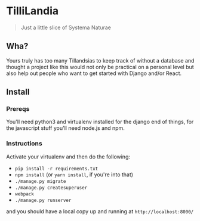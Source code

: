 # TilliLandia

> Just a little slice of Systema Naturae

## Wha?

Yours truly has too many Tillandsias to keep track of without a database and
thought a project like this would not only be practical on a personal level
but also help out people who want to get started with Django and/or React.

## Install

### Prereqs

You'll need python3 and virtualenv installed for the django end of things,
for the javascript stuff you'll need node.js and npm.

### Instructions

Activate your virtualenv and then do the following:

* `pip install -r requirements.txt`
* `npm install` (or `yarn install`, if you're into that)
* `./manage.py migrate`
* `./manage.py createsuperuser`
* `webpack`
* `./manage.py runserver`

and you should have a local copy up and running at `http://localhost:8000/`
